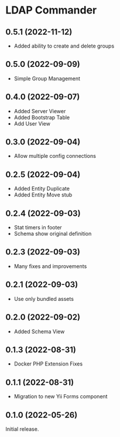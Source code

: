 # LDAP Commander

## 0.5.1 (2022-11-12)

- Added ability to create and delete groups

## 0.5.0 (2022-09-09)

- Simple Group Management

## 0.4.0 (2022-09-07)

- Added Server Viewer
- Added Bootstrap Table
- Add User View

## 0.3.0 (2022-09-04)

- Allow multiple config connections 

## 0.2.5 (2022-09-04)

- Added Entity Duplicate
- Added Entity Move stub

## 0.2.4 (2022-09-03)

- Stat timers in footer
- Schema show original definition

## 0.2.3 (2022-09-03)

- Many fixes and improvements

## 0.2.1 (2022-09-03)

- Use only bundled assets

## 0.2.0 (2022-09-02)

- Added Schema View

## 0.1.3 (2022-08-31)

- Docker PHP Extension Fixes

## 0.1.1 (2022-08-31)

- Migration to new Yii Forms component

## 0.1.0 (2022-05-26)

Initial release.

